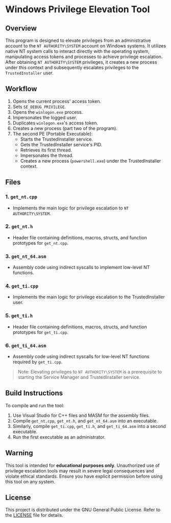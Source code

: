 # Windows Privilege Elevation Tool

## Overview

This program is designed to elevate privileges from an administrative account to the `NT AUTHORITY\SYSTEM` account on Windows systems. It utilizes native NT system calls to interact directly with the operating system, manipulating access tokens and processes to achieve privilege escalation. After obtaining `NT AUTHORITY\SYSTEM` privileges, it creates a new process under this context and subsequently escalates privileges to the `TrustedInstaller` user.

## Workflow

1. Opens the current process' access token.
2. Sets `SE_DEBUG_PRIVILEGE`.
3. Opens the `winlogon.exe` process.
4. Impersonates the logged user.
5. Duplicates `winlogon.exe`'s access token.
6. Creates a new process (part two of the program).
7. The second PE (Portable Executable):
   - Starts the TrustedInstaller service.
   - Gets the TrustedInstaller service's PID.
   - Retrieves its first thread.
   - Impersonates the thread.
   - Creates a new process (`powershell.exe`) under the TrustedInstaller context.

## Files

### 1. `get_nt.cpp`
- Implements the main logic for privilege escalation to `NT AUTHORITY\SYSTEM`.

### 2. `get_nt.h`
- Header file containing definitions, macros, structs, and function prototypes for `get_nt.cpp`.

### 3. `get_nt_64.asm`
- Assembly code using indirect syscalls to implement low-level NT functions.

### 4. `get_ti.cpp`
- Implements the main logic for privilege escalation to the TrustedInstaller user.

### 5. `get_ti.h`
- Header file containing definitions, macros, structs, and function prototypes for `get_ti.cpp`.

### 6. `get_ti_64.asm`
- Assembly code using indirect syscalls for low-level NT functions required by `get_ti.cpp`.

> Note: Elevating privileges to `NT AUTHORITY\SYSTEM` is a prerequisite to starting the Service Manager and TrustedInstaller service.

## Build Instructions

To compile and run the tool:
1. Use Visual Studio for C++ files and MASM for the assembly files.
2. Compile `get_nt.cpp`, `get_nt.h`, and `get_nt_64.asm` into an executable.
3. Similarly, compile `get_ti.cpp`, `get_ti.h`, and `get_ti_64.asm` into a second executable.
4. Run the first executable as an administrator.

## Warning

This tool is intended for **educational purposes only**. Unauthorized use of privilege escalation tools may result in severe legal consequences and violate ethical standards. Ensure you have explicit permission before using this tool on any system. 

## License 

This project is distributed under the GNU General Public License. Refer to the [LICENSE](LICENSE) file for details.

